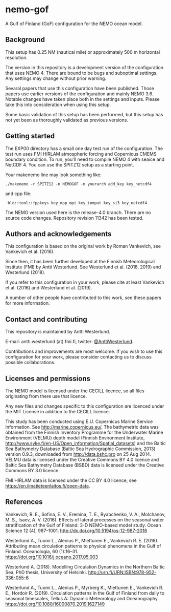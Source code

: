 # nemo-gof

A Gulf of Finland (GoF) configuration for the NEMO ocean model.

## Background

This setup has 0.25 NM (nautical mile) or approximately 500 m horizontal resolution.

The version in this repository is a development version of the configuration that uses NEMO 4.
There are bound to be bugs and suboptimal settings. Any settings may change without prior warning.

Sevaral papers that use this configuration have been published. Those papers use earlier versions
of the configuration and mainly NEMO 3.6. Notable changes have taken place both in the settings and
inputs. Please take this into consideration when using this setup.

Some basic validation of this setup has been performed, but this setup has not yet been as thoroughly validated as previous versions.

## Getting started

The EXP00 directory has a small one day test run of the configuration.
The test run uses FMI HIRLAM atmospheric forcing and Copernicus CMEMS boundary condition.
To run, you'll need to compile NEMO 4 with seaice and NetCDF 4. You can use the SPITZ12
setup as a starting point.

Your makenemo line may look something like:
```
./makenemo -r SPITZ12 -n NEMOGOF -m yourarch add_key key_netcdf4
```

and cpp file:
```
 bld::tool::fppkeys key_mpp_mpi key_iomput key_si3 key_netcdf4
```

The NEMO version used here is the release-4.0 branch. There are no source code changes.
Repository revision 11342 has been tested.

## Authors and acknowledgements

This configuration is based on the original work by Roman Vankevich, see Vankevich et al. (2016).

Since then, it has been further developed at the Finnish Meteorological Institute (FMI) by
Antti Westerlund. See Westerlund et al. (2018, 2019) and Westerlund (2018).

If you refer to this configuration in your work, please cite at least Vankevich et al. (2016)
and Westerlund et al. (2019).

A number of other people have contributed to this work, see these papers for more information.

## Contact and contributing

This repository is maintained by Antti Westerlund.

E-mail: antti.westerlund (at) fmi.fi, twitter: [@AnttiWesterlund](https://twitter.com/AnttiWesterlund).

Contributions and improvements are most welcome. If you wish to use this configuration for your work,
please consider contacting us to discuss possible collaborations.

## Licenses and permissions

The NEMO model is licensed under the CECILL licence, so all files originating from there use that licence.

Any new files and changes specific to this configuration are licenced under the MIT License in addition
to the CECILL licence.

This study has been conducted using E.U. Copernicus Marine Service Information. See http://marine.copernicus.eu/.
The bathymetric data was obtained from the
Finnish Inventory Programme for the Underwater Marine Environment (VELMU) depth model
(Finnish Environment Institute, http://www.syke.fi/en-US/Open_information/Spatial_datasets) and the
Baltic Sea Bathymetry Database (Baltic Sea Hydrographic Commission, 2013) version 0.9.3,
downloaded from http://data.bshc.pro on 25 Aug 2014. VELMU data is licensed under the
Creative Commons BY 4.0 licence and Baltic Sea Bathymetry Database (BSBD) data is
licensed under the Creative Commons BY 3.0 licence.

FMI HIRLAM data is licensed under the CC BY 4.0 licence, see https://en.ilmatieteenlaitos.fi/open-data.

## References

Vankevich, R. E., Sofina, E. V., Eremina, T. E., Ryabchenko, V. A., Molchanov, M. S., Isaev, A. V. (2016).
Effects of lateral processes on the seasonal water stratification of the Gulf of Finland: 3-D NEMO-based model study.
Ocean Science 12 (4), 987–1001.
http://dx.doi.org/10.5194/os-12-987-2016

Westerlund A., Tuomi L., Alenius P., Miettunen E., Vankevich R. E. (2018).
Attributing mean circulation patterns to physical phenomena in the Gulf of Finland.
Oceanologia, 60 (1):16–31.
https://doi.org/10.1016/j.oceano.2017.05.003

Westerlund A. (2018).
Modelling Circulation Dynamics in the Northern Baltic Sea,
PhD thesis,
University of Helsinki.
http://urn.fi/URN:ISBN:978-952-336-055-6

Westerlund A., Tuomi L., Alenius P., Myrberg K., Miettunen E., Vankevich R. E., Hordoir R. (2019).
Circulation patterns in the Gulf of Finland from daily to seasonal timescales,
Tellus A: Dynamic Meteorology and Oceanography.
https://doi.org/10.1080/16000870.2019.1627149


